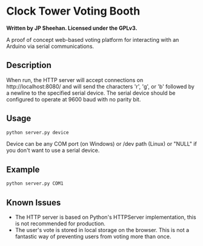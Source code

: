 # Clock Tower Voting Booth

**Written by JP Sheehan. Licensed under the GPLv3.**

A proof of concept web-based voting platform for interacting with an Arduino via serial communications.

## Description

When run, the HTTP server will accept connections on http://localhost:8080/ and will send the characters 'r', 'g', or 'b' followed by a newline to the specified serial device. The serial device should be configured to operate at 9600 baud with no parity bit.

## Usage

```bash
python server.py device
```

Device can be any COM port (on Windows) or /dev path (Linux) or "NULL" if you don't want to use a serial device.

## Example

```bash
python server.py COM1
```

## Known Issues

- The HTTP server is based on Python's HTTPServer implementation, this is not recommended for production.
- The user's vote is stored in local storage on the browser. This is not a fantastic way of preventing users from voting more than once.
